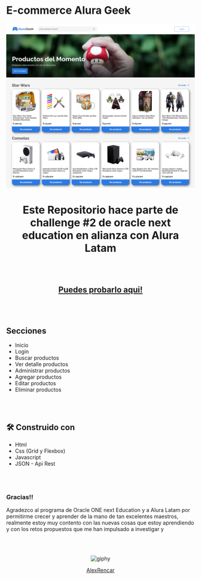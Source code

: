 # E-commerce Alura Geek

<div align="center">  
<img src="./assets/img/readme-img.png" alt="">
<h1>Este Repositorio hace parte de challenge #2 de oracle next education en alianza con Alura Latam</h1>
</br></br>
<h2>

[Puedes probarlo aqui!](https://alexrencar.github.io/EcommerceCrud/)

</h2>

</div>


</br></br>

<h2>Secciones</h2>

* Inicio
* Login
* Buscar productos
* Ver detalle productos
* Administrar productos
* Agregar productos
* Editar productos
* Eliminar productos

</br></br>

<h2>🛠️ Construido con</h2> 

* Html
* Css (Grid y Flexbox)
* Javascript
* JSON - Api Rest

</br></br>

<h3>Gracias!!</h3>

Agradezco al programa de Oracle ONE next Education y a Alura Latam por permitirme crecer y aprender de la mano de tan excelentes maestros, realmente estoy muy contento con las nuevas cosas que estoy aprendiendo y con los retos propuestos que me han impulsado a investigar y 

</br></br>


<div align="center">
  
  ![giphy](https://media.giphy.com/media/dWesBcTLavkZuG35MI/giphy.gif)
  
  [AlexRencar](https://github.com/AlexRencar)
</div>
